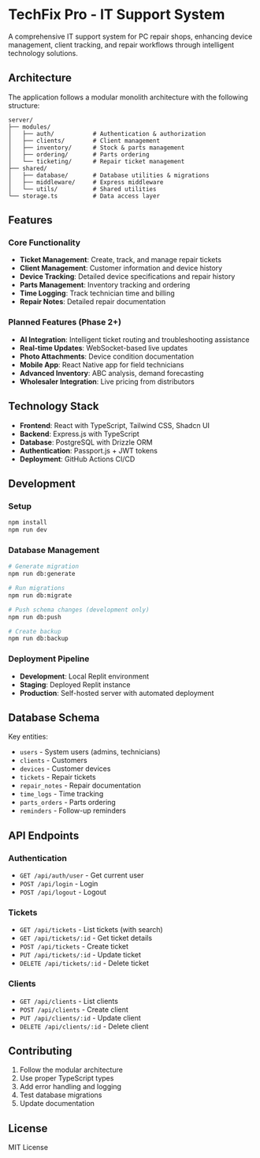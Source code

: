 # TechFix Pro - IT Support System

A comprehensive IT support system for PC repair shops, enhancing device management, client tracking, and repair workflows through intelligent technology solutions.

## Architecture

The application follows a modular monolith architecture with the following structure:

```
server/
├── modules/
│   ├── auth/           # Authentication & authorization
│   ├── clients/        # Client management
│   ├── inventory/      # Stock & parts management
│   ├── ordering/       # Parts ordering
│   └── ticketing/      # Repair ticket management
├── shared/
│   ├── database/       # Database utilities & migrations
│   ├── middleware/     # Express middleware
│   └── utils/          # Shared utilities
└── storage.ts          # Data access layer
```

## Features

### Core Functionality
- **Ticket Management**: Create, track, and manage repair tickets
- **Client Management**: Customer information and device history
- **Device Tracking**: Detailed device specifications and repair history
- **Parts Management**: Inventory tracking and ordering
- **Time Logging**: Track technician time and billing
- **Repair Notes**: Detailed repair documentation

### Planned Features (Phase 2+)
- **AI Integration**: Intelligent ticket routing and troubleshooting assistance
- **Real-time Updates**: WebSocket-based live updates
- **Photo Attachments**: Device condition documentation
- **Mobile App**: React Native app for field technicians
- **Advanced Inventory**: ABC analysis, demand forecasting
- **Wholesaler Integration**: Live pricing from distributors

## Technology Stack

- **Frontend**: React with TypeScript, Tailwind CSS, Shadcn UI
- **Backend**: Express.js with TypeScript
- **Database**: PostgreSQL with Drizzle ORM
- **Authentication**: Passport.js + JWT tokens
- **Deployment**: GitHub Actions CI/CD

## Development

### Setup
```bash
npm install
npm run dev
```

### Database Management
```bash
# Generate migration
npm run db:generate

# Run migrations
npm run db:migrate

# Push schema changes (development only)
npm run db:push

# Create backup
npm run db:backup
```

### Deployment Pipeline

- **Development**: Local Replit environment
- **Staging**: Deployed Replit instance
- **Production**: Self-hosted server with automated deployment

## Database Schema

Key entities:
- `users` - System users (admins, technicians)
- `clients` - Customers
- `devices` - Customer devices
- `tickets` - Repair tickets
- `repair_notes` - Repair documentation
- `time_logs` - Time tracking
- `parts_orders` - Parts ordering
- `reminders` - Follow-up reminders

## API Endpoints

### Authentication
- `GET /api/auth/user` - Get current user
- `POST /api/login` - Login
- `POST /api/logout` - Logout

### Tickets
- `GET /api/tickets` - List tickets (with search)
- `GET /api/tickets/:id` - Get ticket details
- `POST /api/tickets` - Create ticket
- `PUT /api/tickets/:id` - Update ticket
- `DELETE /api/tickets/:id` - Delete ticket

### Clients
- `GET /api/clients` - List clients
- `POST /api/clients` - Create client
- `PUT /api/clients/:id` - Update client
- `DELETE /api/clients/:id` - Delete client

## Contributing

1. Follow the modular architecture
2. Use proper TypeScript types
3. Add error handling and logging
4. Test database migrations
5. Update documentation

## License

MIT License